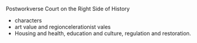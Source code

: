 Postworkverse Court on the Right Side of History
- characters
- art value and regioncelerationist vales
- Housing and health, education and culture, regulation and restoration.